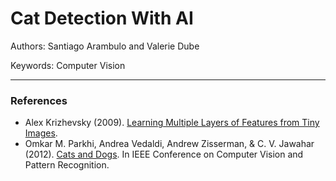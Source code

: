 # Cat Detection With AI

Authors: Santiago Arambulo and Valerie Dube

Keywords: Computer Vision

---

### References

* Alex Krizhevsky (2009). [Learning Multiple Layers of Features from Tiny Images](https://www.cs.toronto.edu/~kriz/learning-features-2009-TR.pdf).
* Omkar M. Parkhi, Andrea Vedaldi, Andrew Zisserman, & C. V. Jawahar (2012). [Cats and Dogs](https://www.robots.ox.ac.uk/~vgg/data/pets/). In IEEE Conference on Computer Vision and Pattern Recognition.
